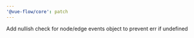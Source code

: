 ```yaml
---
'@vue-flow/core': patch
---
```


Add nullish check for node/edge events object to prevent err if undefined
